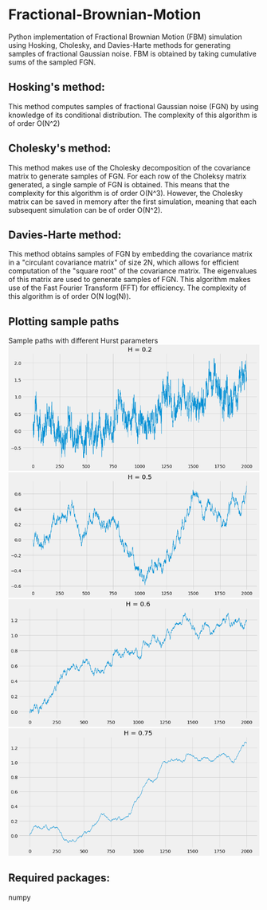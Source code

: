 # Fractional-Brownian-Motion
Python implementation of Fractional Brownian Motion (FBM) simulation using Hosking, Cholesky, and Davies-Harte methods for generating samples of fractional Gaussian noise. FBM is obtained by taking cumulative sums of the sampled FGN.

## Hosking's method:
This method computes samples of fractional Gaussian noise (FGN) by using knowledge of its conditional distribution. The complexity of this algorithm is of order O(N^2)

## Cholesky's method:
This method makes use of the Cholesky decomposition of the covariance matrix to generate samples of FGN. For each row of the Choleksy matrix generated, a single sample of FGN is obtained. This means that the complexity for this algorithm is of order O(N^3). However, the Cholesky matrix can be saved in memory after the first simulation, meaning that each subsequent simulation can be of order O(N^2).

## Davies-Harte method:
This method obtains samples of FGN by embedding the covariance matrix in a "circulant covariance matrix" of size 2N, which allows for efficient computation of the "square root" of the covariance matrix. The eigenvalues of this matrix are used to generate samples of FGN. This algorithm makes use of the Fast Fourier Transform (FFT) for efficiency. The complexity of this algorithm is of order O(N log(N)).

## Plotting sample paths
Sample paths with different Hurst parameters
![](images/Hurst_0.2.png) 
![](images/Hurst_0.5.png)
![](images/Hurst_0.6.png)
![](images/Hurst_0.75.png)

## Required packages:
numpy



